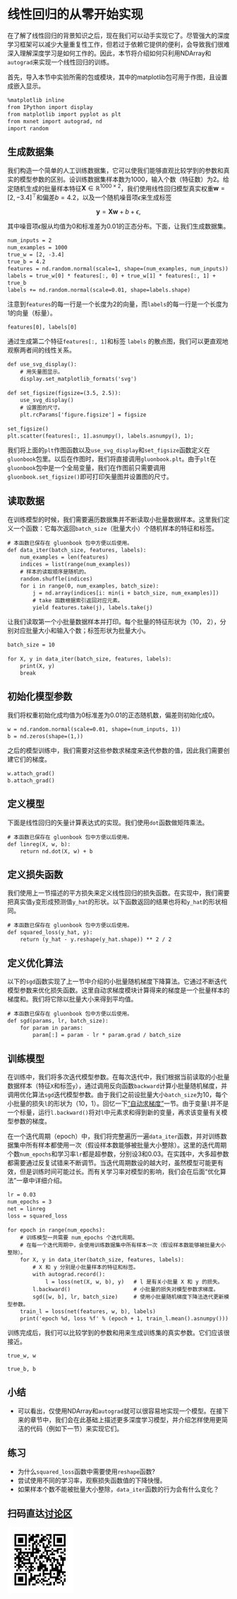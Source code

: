 # 线性回归的从零开始实现

在了解了线性回归的背景知识之后，现在我们可以动手实现它了。尽管强大的深度学习框架可以减少大量重复性工作，但若过于依赖它提供的便利，会导致我们很难深入理解深度学习是如何工作的。因此，本节将介绍如何只利用NDArray和`autograd`来实现一个线性回归的训练。

首先，导入本节中实验所需的包或模块，其中的matplotlib包可用于作图，且设置成嵌入显示。

```{.python .input  n=1}
%matplotlib inline
from IPython import display
from matplotlib import pyplot as plt
from mxnet import autograd, nd
import random
```

## 生成数据集

我们构造一个简单的人工训练数据集，它可以使我们能够直观比较学到的参数和真实的模型参数的区别。设训练数据集样本数为1000，输入个数（特征数）为2。给定随机生成的批量样本特征$\boldsymbol{X} \in \mathbb{R}^{1000 \times 2}$，我们使用线性回归模型真实权重$\boldsymbol{w} = [2, -3.4]^\top$和偏差$b = 4.2$，以及一个随机噪音项$\epsilon$来生成标签

$$\boldsymbol{y} = \boldsymbol{X}\boldsymbol{w} + b + \epsilon,$$

其中噪音项$\epsilon$服从均值为0和标准差为0.01的正态分布。下面，让我们生成数据集。

```{.python .input  n=2}
num_inputs = 2
num_examples = 1000
true_w = [2, -3.4]
true_b = 4.2
features = nd.random.normal(scale=1, shape=(num_examples, num_inputs))
labels = true_w[0] * features[:, 0] + true_w[1] * features[:, 1] + true_b
labels += nd.random.normal(scale=0.01, shape=labels.shape)
```

注意到`features`的每一行是一个长度为2的向量，而`labels`的每一行是一个长度为1的向量（标量）。

```{.python .input  n=3}
features[0], labels[0]
```

通过生成第二个特征`features[:, 1]`和标签 `labels` 的散点图，我们可以更直观地观察两者间的线性关系。

```{.python .input  n=4}
def use_svg_display():
    # 用矢量图显示。
    display.set_matplotlib_formats('svg')

def set_figsize(figsize=(3.5, 2.5)):
    use_svg_display()
    # 设置图的尺寸。
    plt.rcParams['figure.figsize'] = figsize

set_figsize()
plt.scatter(features[:, 1].asnumpy(), labels.asnumpy(), 1);
```

我们将上面的`plt`作图函数以及`use_svg_display`和`set_figsize`函数定义在`gluonbook`包里。以后在作图时，我们将直接调用`gluonbook.plt`。由于`plt`在`gluonbook`包中是一个全局变量，我们在作图前只需要调用`gluonbook.set_figsize()`即可打印矢量图并设置图的尺寸。


## 读取数据

在训练模型的时候，我们需要遍历数据集并不断读取小批量数据样本。这里我们定义一个函数：它每次返回`batch_size`（批量大小）个随机样本的特征和标签。

```{.python .input  n=5}
# 本函数已保存在 gluonbook 包中方便以后使用。
def data_iter(batch_size, features, labels):
    num_examples = len(features)
    indices = list(range(num_examples))
    # 样本的读取顺序是随机的。
    random.shuffle(indices)
    for i in range(0, num_examples, batch_size):
        j = nd.array(indices[i: min(i + batch_size, num_examples)])
        # take 函数根据索引返回对应元素。
        yield features.take(j), labels.take(j)
```

让我们读取第一个小批量数据样本并打印。每个批量的特征形状为（10， 2），分别对应批量大小和输入个数；标签形状为批量大小。

```{.python .input  n=6}
batch_size = 10

for X, y in data_iter(batch_size, features, labels):
    print(X, y)
    break
```

## 初始化模型参数

我们将权重初始化成均值为0标准差为0.01的正态随机数，偏差则初始化成0。

```{.python .input  n=7}
w = nd.random.normal(scale=0.01, shape=(num_inputs, 1))
b = nd.zeros(shape=(1,))
```

之后的模型训练中，我们需要对这些参数求梯度来迭代参数的值，因此我们需要创建它们的梯度。

```{.python .input  n=8}
w.attach_grad()
b.attach_grad()
```

## 定义模型

下面是线性回归的矢量计算表达式的实现。我们使用`dot`函数做矩阵乘法。

```{.python .input  n=9}
# 本函数已保存在 gluonbook 包中方便以后使用。
def linreg(X, w, b):
    return nd.dot(X, w) + b
```

## 定义损失函数

我们使用上一节描述的平方损失来定义线性回归的损失函数。在实现中，我们需要把真实值`y`变形成预测值`y_hat`的形状。以下函数返回的结果也将和`y_hat`的形状相同。

```{.python .input  n=10}
# 本函数已保存在 gluonbook 包中方便以后使用。
def squared_loss(y_hat, y):
    return (y_hat - y.reshape(y_hat.shape)) ** 2 / 2
```

## 定义优化算法

以下的`sgd`函数实现了上一节中介绍的小批量随机梯度下降算法。它通过不断迭代模型参数来优化损失函数。这里自动求梯度模块计算得来的梯度是一个批量样本的梯度和。我们将它除以批量大小来得到平均值。

```{.python .input  n=11}
# 本函数已保存在 gluonbook 包中方便以后使用。
def sgd(params, lr, batch_size):
    for param in params:
        param[:] = param - lr * param.grad / batch_size
```

## 训练模型

在训练中，我们将多次迭代模型参数。在每次迭代中，我们根据当前读取的小批量数据样本（特征`X`和标签`y`），通过调用反向函数`backward`计算小批量随机梯度，并调用优化算法`sgd`迭代模型参数。由于我们之前设批量大小`batch_size`为10，每个小批量的损失`l`的形状为（10，1）。回忆一下[“自动求梯度”](../chapter_prerequisite/autograd.md)一节。由于变量`l`并不是一个标量，运行`l.backward()`将对`l`中元素求和得到新的变量，再求该变量有关模型参数的梯度。

在一个迭代周期（epoch）中，我们将完整遍历一遍`data_iter`函数，并对训练数据集中所有样本都使用一次（假设样本数能够被批量大小整除）。这里的迭代周期个数`num_epochs`和学习率`lr`都是超参数，分别设3和0.03。在实践中，大多超参数都需要通过反复试错来不断调节。当迭代周期数设的越大时，虽然模型可能更有效，但是训练时间可能过长。而有关学习率对模型的影响，我们会在后面“优化算法”一章中详细介绍。

```{.python .input  n=12}
lr = 0.03
num_epochs = 3
net = linreg
loss = squared_loss

for epoch in range(num_epochs):
    # 训练模型一共需要 num_epochs 个迭代周期。
    # 在每一个迭代周期中，会使用训练数据集中所有样本一次（假设样本数能够被批量大小整除）。
    for X, y in data_iter(batch_size, features, labels):
        # X 和 y 分别是小批量样本的特征和标签。
        with autograd.record():
            l = loss(net(X, w, b), y)   # l 是有关小批量 X 和 y 的损失。
        l.backward()                    # 小批量的损失对模型参数求梯度。
        sgd([w, b], lr, batch_size)     # 使用小批量随机梯度下降法迭代更新模型参数。
    train_l = loss(net(features, w, b), labels)
    print('epoch %d, loss %f' % (epoch + 1, train_l.mean().asnumpy()))
```

训练完成后，我们可以比较学到的参数和用来生成训练集的真实参数。它们应该很接近。

```{.python .input  n=13}
true_w, w
```

```{.python .input  n=14}
true_b, b
```

## 小结

* 可以看出，仅使用NDArray和`autograd`就可以很容易地实现一个模型。在接下来的章节中，我们会在此基础上描述更多深度学习模型，并介绍怎样使用更简洁的代码（例如下一节）来实现它们。


## 练习

* 为什么`squared_loss`函数中需要使用`reshape`函数?
* 尝试使用不同的学习率，观察损失函数值的下降快慢。
* 如果样本个数不能被批量大小整除，`data_iter`函数的行为会有什么变化？


## 扫码直达[讨论区](https://discuss.gluon.ai/t/topic/743)

![](../img/qr_linear-regression-scratch.svg)
